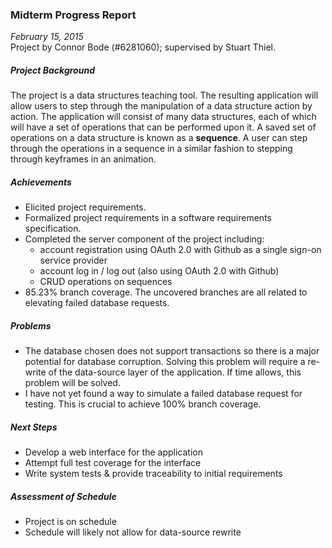 ### Midterm Progress Report
_February 15, 2015_  
Project by Connor Bode (&#35;6281060); supervised by Stuart Thiel.

##### Project Background
The project is a data structures teaching tool.  The resulting application will allow users to step through the manipulation of a data structure action by action.  The application will consist of many data structures, each of which will have a set of operations that can be performed upon it.  A saved set of operations on a data structure is known as a __sequence__.  A user can step through the operations in a sequence in a similar fashion to stepping through keyframes in an animation.

##### Achievements
- Elicited project requirements.
- Formalized project requirements in a software requirements specification.
- Completed the server component of the project including: 
  - account registration using OAuth 2.0 with Github as a single sign-on service provider
  - account log in / log out (also using OAuth 2.0 with Github)
  - CRUD operations on sequences
- 85.23% branch coverage.  The uncovered branches are all related to elevating failed database requests.

##### Problems
- The database chosen does not support transactions so there is a major potential for database corruption.  Solving this problem will require a re-write of the data-source layer of the application.  If time allows, this problem will be solved.
- I have not yet found a way to simulate a failed database request for testing.  This is crucial to achieve 100% branch coverage.

##### Next Steps
- Develop a web interface for the application
- Attempt full test coverage for the interface
- Write system tests & provide traceability to initial requirements

##### Assessment of Schedule
- Project is on schedule
- Schedule will likely not allow for data-source rewrite